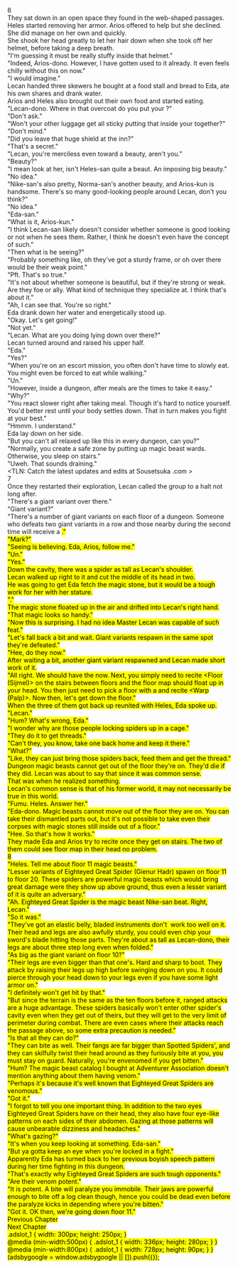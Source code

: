 6<br/>
They sat down in an open space they found in the web-shaped passages.<br/>
Heles started removing her armor. Arios offered to help but she declined.<br/>
She did manage on her own and quickly.<br/>
She shook her head greatly to let her hair down when she took off her helmet, before taking a deep breath.<br/>
"I'm guessing it must be really stuffy inside that helmet."<br/>
"Indeed, Arios-dono. However, I have gotten used to it already. It even feels chilly without this on now."<br/>
"I would imagine."<br/>
Lecan handed three skewers he bought at a food stall and bread to Eda, ate his own shares and drank water.<br/>
Arios and Heles also brought out their own food and started eating.<br/>
"Lecan-dono. Where in that overcoat do you put your <Box>?"<br/>
"Don't ask."<br/>
"Won't your other luggage get all sticky putting that inside your <Box> together?"<br/>
"Don't mind."<br/>
"Did you leave that huge shield at the inn?"<br/>
"That's a secret."<br/>
"Lecan, you're merciless even toward a beauty, aren't you."<br/>
"Beauty?"<br/>
"I mean look at her, isn't Heles-san quite a beaut. An imposing big beauty."<br/>
"No idea."<br/>
"Nike-san's also pretty, Norma-san's another beauty, and Arios-kun is handsome. There's so many good-looking people around Lecan, don't you think?"<br/>
"No idea."<br/>
"Eda-san."<br/>
"What is it, Arios-kun."<br/>
"I think Lecan-san likely doesn't consider whether someone is good looking or not when he sees them. Rather, I think he doesn't even have the concept of such."<br/>
"Then what is he seeing?"<br/>
"Probably something like, oh they've got a sturdy frame, or oh over there would be their weak point."<br/>
"Pft. That's so true."<br/>
"It's not about whether someone is beautiful, but if they're strong or weak. Are they foe or ally. What kind of technique they specialize at. I think that's about it."<br/>
"Ah, I can see that. You're so right."<br/>
Eda drank down her water and energetically stood up.<br/>
"Okay. Let's get going!"<br/>
"Not yet."<br/>
"Lecan. What are you doing lying down over there?"<br/>
Lecan turned around and raised his upper half.<br/>
"Eda."<br/>
"Yes?"<br/>
"When you're on an escort mission, you often don't have time to slowly eat. You might even be forced to eat while walking."<br/>
"Un."<br/>
"However, inside a dungeon, after meals are the times to take it easy."<br/>
"Why?"<br/>
"You react slower right after taking meal. Though it's hard to notice yourself. You'd better rest until your body settles down. That in turn makes you fight at your best."<br/>
"Hmmm. I understand."<br/>
Eda lay down on her side.<br/>
"But you can't all relaxed up like this in every dungeon, can you?"<br/>
"Normally, you create a safe zone by putting up magic beast wards. Otherwise, you sleep on stairs."<br/>
"Uweh. That sounds draining."<br/>
<TLN: Catch the latest updates and edits at Sousetsuka .com ><br/>
7<br/>
Once they restarted their exploration, Lecan called the group to a halt not long after.<br/>
"There's a giant variant over there."<br/>
"Giant variant?"<br/>
"There's a number of giant variants on each floor of a dungeon. Someone who defeats two giant variants in a row and those nearby during the second time will receive a <Mark>."<br/>
"Mark?"<br/>
"Seeing is believing. Eda, Arios, follow me."<br/>
"Un."<br/>
"Yes."<br/>
Down the cavity, there was a spider as tall as Lecan's shoulder.<br/>
Lecan walked up right to it and cut the middle of its head in two.<br/>
He was going to get Eda fetch the magic stone, but it would be a tough work for her with her stature.<br/>
"<Move>."<br/>
The magic stone floated up in the air and drifted into Lecan's right hand.<br/>
"That magic looks so handy."<br/>
"Now this is surprising. I had no idea Master Lecan was capable of such feat."<br/>
"Let's fall back a bit and wait. Giant variants respawn in the same spot they're defeated."<br/>
"Hee, do they now."<br/>
After waiting a bit, another giant variant respawned and Lecan made short work of it.<br/>
"All right. We should have the <Mark> now. Next, you simply need to recite <Floor (Sijmel)> on the stairs between floors and the floor map should float up in your head. You then just need to pick a floor with a <Mark> and recite <Warp (Palp)>. Now then, let's get down the floor."<br/>
When the three of them got back up reunited with Heles, Eda spoke up. <br/>
"Lecan."<br/>
"Hum? What's wrong, Eda."<br/>
"I wonder why are those people locking spiders up in a cage."<br/>
"They do it to get threads."<br/>
"Can't they, you know, take one back home and keep it there."<br/>
"What?"<br/>
"Like, they can just bring those spiders back, feed them and get the thread."<br/>
Dungeon magic beasts cannot get out of the floor they're on. They'd die if they did. Lecan was about to say that since it was common sense.<br/>
That was when he realized something.<br/>
Lecan's common sense is that of his former world, it may not necessarily be true in this world.<br/>
"Fumu. Heles. Answer her."<br/>
"Eda-dono. Magic beasts cannot move out of the floor they are on. You can take their dismantled parts out, but it's not possible to take even their corpses with magic stones still inside out of a floor."<br/>
"Hee. So that's how it works."<br/>
They made Eda and Arios try to recite <Floor> once they get on stairs. The two of them could see floor map in their head no problem.<br/>
8<br/>
"Heles. Tell me about floor 11 magic beasts."<br/>
"Lesser variants of Eighteyed Great Spider (Gienur Hadr) spawn on floor 11 to floor 20. These spiders are powerful magic beasts which would bring great damage were they show up above ground, thus even a lesser variant of it is quite an adversary."<br/>
"Ah. Eighteyed Great Spider is the magic beast Nike-san beat. Right, Lecan."<br/>
"So it was."<br/>
"They've got an elastic belly, bladed instruments don't  work too well on it. Their head and legs are also awfully sturdy, you could even chip your sword's blade hitting those parts. They're about as tall as Lecan-dono, their legs are about three step long even when folded."<br/>
"As big as the giant variant on floor 10?"<br/>
"Their legs are even bigger than that one's. Hard and sharp to boot. They attack by raising their legs up high before swinging down on you. It could pierce through your head down to your legs even if you have some light armor on."<br/>
"I definitely won't get hit by that."<br/>
"But since the terrain is the same as the ten floors before it, ranged attacks are a huge advantage. These spiders basically won't enter other spider's cavity even when they get out of theirs, but they will get to the very limit of perimeter during combat. There are even cases where their attacks reach the passage above, so some extra precaution is needed."<br/>
"Is that all they can do?"<br/>
"They can bite as well. Their fangs are far bigger than Spotted Spiders', and they can skilfully twist their head around as they furiously bite at you, you must stay on guard. Naturally, you're envenomed if you get bitten."<br/>
"Hum? The magic beast catalog I bought at Adventurer Association doesn't mention anything about them having venom." <br/>
"Perhaps it's because it's well known that Eighteyed Great Spiders are venomous."<br/>
"Got it."<br/>
"I forgot to tell you one important thing. In addition to the two eyes Eighteyed Great Spiders have on their head, they also have four eye-like patterns on each sides of their abdomen. Gazing at those patterns will cause unbearable dizziness and headaches."<br/>
"What's gazing?"<br/>
"It's when you keep looking at something. Eda-san."<br/>
"But ya gotta keep an eye when you're locked in a fight."<br/>
Apparently Eda has turned back to her previous boyish speech pattern during her time fighting in this dungeon.<br/>
"That's exactly why Eighteyed Great Spiders are such tough opponents."<br/>
"Are their venom potent."<br/>
"It is potent. A bite will paralyze you immobile. Their jaws are powerful enough to bite off a log clean though, hence you could be dead even before the paralyze kicks in depending where you're bitten."<br/>
"Got it. OK then, we're going down floor 11."<br/>
Previous Chapter<br/>
Next Chapter <br/>
.adslot_1 { width: 300px; height: 250px; }<br/>
@media (min-width:500px) { .adslot_1 { width: 336px; height: 280px; } }<br/>
@media (min-width:800px) { .adslot_1 { width: 728px; height: 90px; } }<br/>
(adsbygoogle = window.adsbygoogle || []).push({});<br/>
